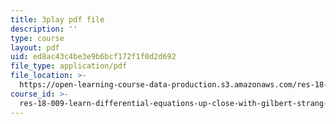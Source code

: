 ```yaml
---
title: 3play pdf file
description: ''
type: course
layout: pdf
uid: ed8ac43c4be3e9b6bcf172f1f0d2d692
file_type: application/pdf
file_location: >-
  https://open-learning-course-data-production.s3.amazonaws.com/res-18-009-learn-differential-equations-up-close-with-gilbert-strang-and-cleve-moler-fall-2015/ed8ac43c4be3e9b6bcf172f1f0d2d692_f0BxAtprWts.pdf
course_id: >-
  res-18-009-learn-differential-equations-up-close-with-gilbert-strang-and-cleve-moler-fall-2015
---
```

